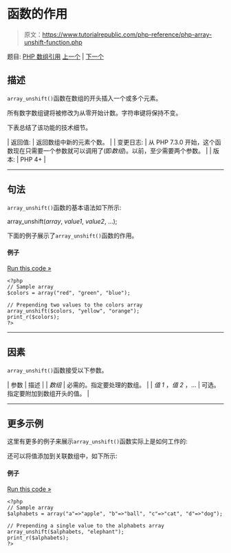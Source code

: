 # 函数的作用

> 原文：<https://www.tutorialrepublic.com/php-reference/php-array-unshift-function.php>

题目: [PHP 数组引用](php-array-functions.php) [上一个](php-array-unique-function.php) | [下一个](php-array-values-function.php)

## 描述

`array_unshift()`函数在数组的开头插入一个或多个元素。

所有数字数组键将被修改为从零开始计数。字符串键将保持不变。

下表总结了该功能的技术细节。

| 返回值: | 返回数组中新的元素个数。 |
| 变更日志: | 从 PHP 7.3.0 开始，这个函数现在只需要一个参数就可以调用了(即*数组*)。以前，至少需要两个参数。 |
| 版本: | PHP 4+ |

* * *

## 句法

`array_unshift()`函数的基本语法如下所示:

array_unshift(*array*, *value1*, *value2*, ...);

下面的例子展示了`array_unshift()`函数的作用。

#### 例子

[Run this code »](../codelab.php?topic=php&file=prepends-elements-to-the-front-of-the-array "Run this code to view the output")

```
<?php
// Sample array
$colors = array("red", "green", "blue");

// Prepending two values to the colors array
array_unshift($colors, "yellow", "orange");
print_r($colors);
?>
```

* * *

## 因素

`array_unshift()`函数接受以下参数。

| 参数 | 描述 |
| *数组* | 必需的。指定要处理的数组。 |
| *值 1* ，*值 2* ，... | 可选。指定要附加到数组开头的值。 |

* * *

## 更多示例

这里有更多的例子来展示`array_unshift()`函数实际上是如何工作的:

还可以将值添加到关联数组中，如下所示:

#### 例子

[Run this code »](../codelab.php?topic=php&file=prepends-values-to-the-associative-arrays "Run this code to view the output")

```
<?php
// Sample array
$alphabets = array("a"=>"apple", "b"=>"ball", "c"=>"cat", "d"=>"dog");

// Prepending a single value to the alphabets array
array_unshift($alphabets, "elephant");
print_r($alphabets);
?>
```